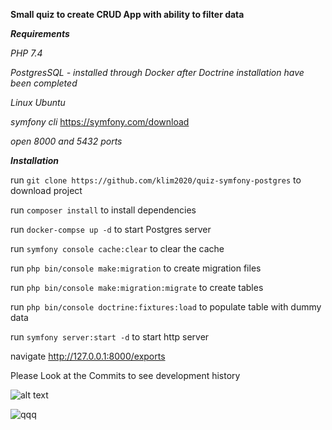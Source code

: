 **Small quiz to create CRUD App with ability to filter data**


***Requirements***


*PHP 7.4*

*PostgresSQL - installed through Docker after Doctrine installation have been completed*

*Linux Ubuntu*

*symfony cli* https://symfony.com/download

*open 8000 and 5432 ports*

***Installation***


run `git clone https://github.com/klim2020/quiz-symfony-postgres` to download project

run `composer install`  to install  dependencies

run `docker-compse up -d` to start Postgres server

run  `symfony console cache:clear` to clear the cache

run `php bin/console make:migration`  to create migration files

run `php bin/console make:migration:migrate`  to create tables

run `php bin/console doctrine:fixtures:load` to populate table with dummy data

run `symfony server:start -d` to start http server


navigate http://127.0.0.1:8000/exports 

Please Look at the Commits to see development history

![alt text](https://i.imgur.com/zvRhBci.png)

![qqq](https://i.imgur.com/65qo9wP.png)
